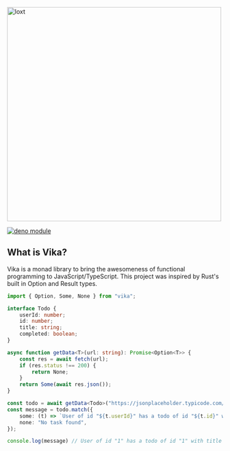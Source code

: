 <img src="https://i.imgur.com/Aas0yVe.gif" alt="loxt" width="500"/>

[![deno module](https://shield.deno.dev/x/vika)](https://deno.land/x/vika)

## What is Vika?
Vika is a monad library to bring the awesomeness of functional programming to JavaScript/TypeScript. This project was inspired by Rust's built in Option and Result types.

```ts
import { Option, Some, None } from "vika";

interface Todo {
    userId: number;
    id: number;
    title: string;
    completed: boolean;
}

async function getData<T>(url: string): Promise<Option<T>> {
    const res = await fetch(url);
    if (res.status !== 200) {
        return None;
    }
    return Some(await res.json());
}

const todo = await getData<Todo>("https://jsonplaceholder.typicode.com/todos/1");
const message = todo.match({
    some: (t) => `User of id "${t.userId}" has a todo of id "${t.id}" with title "${t.title}" that was ${t.completed ? "" : "not"} completed`,
    none: "No task found",
});

console.log(message) // User of id "1" has a todo of id "1" with title "delectus aut autem" that was not completed
```
